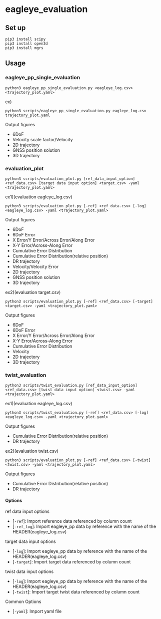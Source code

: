 # eagleye_evaluation

## Set up
```
pip3 install scipy
pip3 install open3d
pip3 install mgrs
```

## Usage
### eagleye_pp_single_evaluation
```
python3 eagleye_pp_single_evaluation.py <eagleye_log.csv> <trajectory_plot.yaml>
```

ex)
```
python3 scripts/eagleye_pp_single_evaluation.py eagleye_log.csv trajectory_plot.yaml
```
Output figures
* 6DoF
* Velocity scale factor/Velocity
* 2D trajectory
* GNSS position solution
* 3D trajectory

### evaluation_plot
```
python3 scripts/evaluation_plot.py [ref_data_input_option] <ref_data.csv> [target data input option] <target.csv> -yaml <trajectory_plot.yaml>
```

ex1)(evaluation eagleye_log.csv)
```
python3 scripts/evaluation_plot.py [-ref] <ref_data.csv> [-log] <eagleye_log.csv> -yaml <trajectory_plot.yaml>
```
Output figures
* 6DoF
* 6DoF Error
* X Error/Y Error/Across Error/Along Error
* X-Y Error/Across-Along Error
* Cumulative Error Distribution
* Cumulative Error Distribution(relative position)
* DR trajectory
* Velocity/Velocity Error
* 2D trajectory
* GNSS position solution
* 3D trajectory


ex2)(evaluation target.csv)
```
python3 scripts/evaluation_plot.py [-ref] <ref_data.csv> [-target] <target.csv> -yaml <trajectory_plot.yaml>
```
Output figures
* 6DoF
* 6DoF Error
* X Error/Y Error/Across Error/Along Error
* X-Y Error/Across-Along Error
* Cumulative Error Distribution
* Velocity
* 2D trajectory
* 3D trajectory

### twist_evaluation
```
python3 scripts/twist_evaluation.py [ref_data_input_option] <ref_data.csv> [twist data input option] <twist.csv> -yaml <trajectory_plot.yaml>
```

ex1)(evaluation eagleye_log.csv)
```
python3 scripts/twist_evaluation.py [-ref] <ref_data.csv> [-log] <eagleye_log.csv> -yaml <trajectory_plot.yaml>
```
Output figures
* Cumulative Error Distribution(relative position)
* DR trajectory

ex2)(evaluation twist.csv)
```
python3 scripts/evaluation_plot.py [-ref] <ref_data.csv> [-twist] <twist.csv> -yaml <trajectory_plot.yaml>
```
Output figures
* Cumulative Error Distribution(relative position)
* DR trajectory

#### Options
ref data input options
* [`-ref`]: Import reference data referenced by column count
* [`-ref_log`]: Import eagleye_pp data by reference with the name of the HEADER(eagleye_log.csv)

target data input options
* [`-log`]: Import eagleye_pp data by reference with the name of the HEADER(eagleye_log.csv)
* [`-target`]: Import target data referenced by column count

twist data input options
* [`-log`]: Import eagleye_pp data by reference with the name of the HEADER(eagleye_log.csv)
* [`-twist`]: Import target twist data referenced by column count

Common Options
* [`-yaml`]: Import yaml file

